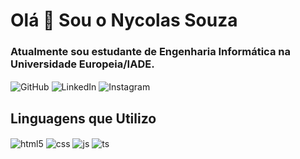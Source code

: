 # Olá 👋 Sou o Nycolas Souza
### Atualmente sou estudante de Engenharia Informática na Universidade Europeia/IADE.

<div style="display: inline_block">
  <a href="https://github.com/nycocado" target="_blank" style="text-decoration: none;">
    <img align="center" alt="GitHub" src="https://img.shields.io/badge/GitHub-100000?style=for-the-badge&logo=github&logoColor=white">
  </a>
  
  <a href="https://www.linkedin.com/in/nycocado" target="_blank" style="text-decoration: none;">
    <img align="center" alt="LinkedIn" src="https://img.shields.io/badge/LinkedIn-0077B5?style=for-the-badge&logo=linkedin&logoColor=white">
  </a>

  <a href="https://www.instagram.com/nycocado" target="_blank" style="text-decoration: none;">
    <img align="center" alt="Instagram" src="https://img.shields.io/badge/Instagram-E4405F?style=for-the-badge&logo=instagram&logoColor=white">
  </a>
</div>

## Linguagens que Utilizo

<div style="display: inline_block">
  <img align="center" alt="html5" src="https://img.shields.io/badge/C-00599C?style=for-the-badge&logo=c&logoColor=white">
  <img align="center" alt="css" src="https://img.shields.io/badge/HTML5-E34F26?style=for-the-badge&logo=html5&logoColor=white">
  <img align="center" alt="js" src="https://img.shields.io/badge/CSS3-1572B6?style=for-the-badge&logo=css3&logoColor=white">
  <img align="center" alt="ts" src="https://img.shields.io/badge/PHP-777BB4?style=for-the-badge&logo=php&logoColor=white">
</div><br/>
